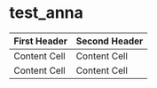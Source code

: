 # test_anna
First Header  | Second Header
------------- | -------------
Content Cell  | Content Cell
Content Cell  | Content Cell

